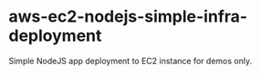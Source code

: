 # aws-ec2-nodejs-simple-infra-deployment

Simple NodeJS app deployment to EC2 instance for demos only.
